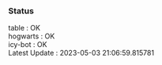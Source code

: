 ### Status


table : OK  
hogwarts : OK  
icy-bot : OK  
Latest Update : 2023-05-03 21:06:59.815781
